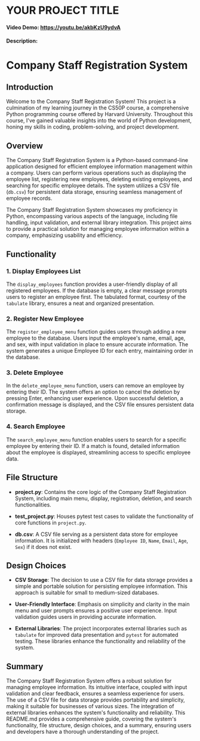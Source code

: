 # YOUR PROJECT TITLE
#### Video Demo:  https://youtu.be/akbKzU9ydvA
#### Description:

# Company Staff Registration System

## Introduction

Welcome to the Company Staff Registration System! This project is a culmination of my learning journey in the CS50P course, a comprehensive Python programming course offered by Harvard University. Throughout this course, I've gained valuable insights into the world of Python development, honing my skills in coding, problem-solving, and project development.

## Overview

The Company Staff Registration System is a Python-based command-line application designed for efficient employee information management within a company. Users can perform various operations such as displaying the employee list, registering new employees, deleting existing employees, and searching for specific employee details. The system utilizes a CSV file (`db.csv`) for persistent data storage, ensuring seamless management of employee records.


The Company Staff Registration System showcases my proficiency in Python, encompassing various aspects of the language, including file handling, input validation, and external library integration. This project aims to provide a practical solution for managing employee information within a company, emphasizing usability and efficiency.


## Functionality

### 1. Display Employees List

The `display_employees` function provides a user-friendly display of all registered employees. If the database is empty, a clear message prompts users to register an employee first. The tabulated format, courtesy of the `tabulate` library, ensures a neat and organized presentation.

### 2. Register New Employee

The `register_employee_menu` function guides users through adding a new employee to the database. Users input the employee's name, email, age, and sex, with input validation in place to ensure accurate information. The system generates a unique Employee ID for each entry, maintaining order in the database.

### 3. Delete Employee

In the `delete_employee_menu` function, users can remove an employee by entering their ID. The system offers an option to cancel the deletion by pressing Enter, enhancing user experience. Upon successful deletion, a confirmation message is displayed, and the CSV file ensures persistent data storage.

### 4. Search Employee

The `search_employee_menu` function enables users to search for a specific employee by entering their ID. If a match is found, detailed information about the employee is displayed, streamlining access to specific employee data.

## File Structure

- **project.py**: Contains the core logic of the Company Staff Registration System, including main menu, display, registration, deletion, and search functionalities.

- **test_project.py**: Houses pytest test cases to validate the functionality of core functions in `project.py`.

- **db.csv**: A CSV file serving as a persistent data store for employee information. It is initialized with headers (`Employee ID`, `Name`, `Email`, `Age`, `Sex`) if it does not exist.

## Design Choices

- **CSV Storage**: The decision to use a CSV file for data storage provides a simple and portable solution for persisting employee information. This approach is suitable for small to medium-sized databases.

- **User-Friendly Interface**: Emphasis on simplicity and clarity in the main menu and user prompts ensures a positive user experience. Input validation guides users in providing accurate information.

- **External Libraries**: The project incorporates external libraries such as `tabulate` for improved data presentation and `pytest` for automated testing. These libraries enhance the functionality and reliability of the system.

## Summary

The Company Staff Registration System offers a robust solution for managing employee information. Its intuitive interface, coupled with input validation and clear feedback, ensures a seamless experience for users. The use of a CSV file for data storage provides portability and simplicity, making it suitable for businesses of various sizes. The integration of external libraries enhances the system's functionality and reliability. This README.md provides a comprehensive guide, covering the system's functionality, file structure, design choices, and a summary, ensuring users and developers have a thorough understanding of the project.
